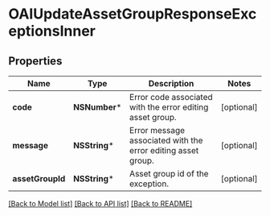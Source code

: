 # OAIUpdateAssetGroupResponseExceptionsInner

## Properties
Name | Type | Description | Notes
------------ | ------------- | ------------- | -------------
**code** | **NSNumber*** | Error code associated with the error editing asset group. | [optional] 
**message** | **NSString*** | Error message associated with the error editing asset group. | [optional] 
**assetGroupId** | **NSString*** | Asset group id of the exception. | [optional] 

[[Back to Model list]](../README.md#documentation-for-models) [[Back to API list]](../README.md#documentation-for-api-endpoints) [[Back to README]](../README.md)


